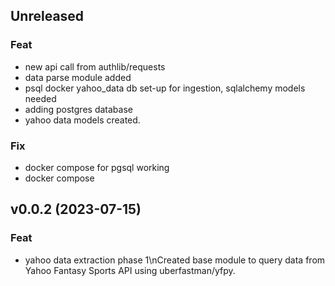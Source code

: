 ## Unreleased

### Feat

- new api call from authlib/requests
- data parse module added
- psql docker yahoo_data db set-up for ingestion, sqlalchemy models needed
- adding postgres database
- yahoo data models created.

### Fix

- docker compose for pgsql working
- docker compose

## v0.0.2 (2023-07-15)

### Feat

- yahoo data extraction phase 1\nCreated base module to query data from Yahoo Fantasy Sports API using uberfastman/yfpy.
